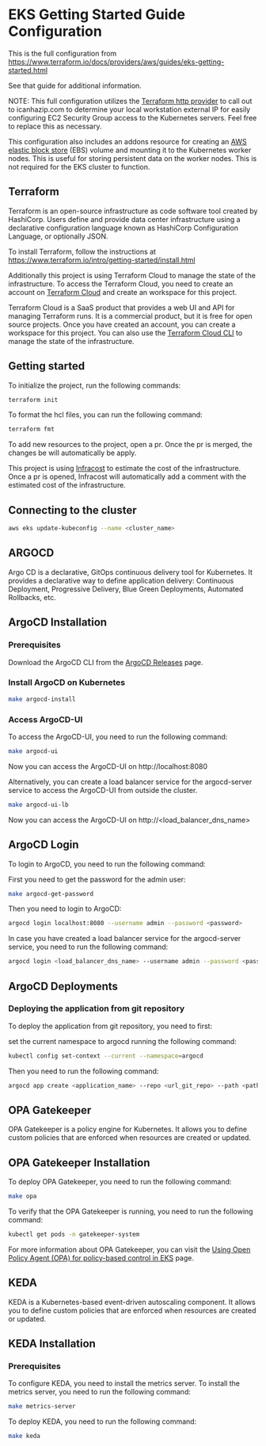 # EKS Getting Started Guide Configuration

This is the full configuration from https://www.terraform.io/docs/providers/aws/guides/eks-getting-started.html

See that guide for additional information.

NOTE: This full configuration utilizes the [Terraform http provider](https://www.terraform.io/docs/providers/http/index.html) to call out to icanhazip.com to determine your local workstation external IP for easily configuring EC2 Security Group access to the Kubernetes servers. Feel free to replace this as necessary.

This configuration also includes an addons resource for creating an [AWS elastic block store](https://aws.amazon.com/ebs/) (EBS) volume and mounting it to the Kubernetes worker nodes. This is useful for storing persistent data on the worker nodes. This is not required for the EKS cluster to function.
## Terraform

Terraform is an open-source infrastructure as code software tool created by HashiCorp. Users define and provide data center infrastructure using a declarative configuration language known as HashiCorp Configuration Language, or optionally JSON.

To install Terraform, follow the instructions at https://www.terraform.io/intro/getting-started/install.html

Additionally this project is using Terraform Cloud to manage the state of the infrastructure. To access the Terraform Cloud, you need to create an account on [Terraform Cloud](https://app.terraform.io/signup/account) and create an workspace for this project.

Terraform Cloud is a SaaS product that provides a web UI and API for managing Terraform runs. It is a commercial product, but it is free for open source projects. Once you have created an account, you can create a workspace for this project. You can also use the [Terraform Cloud CLI](https://www.terraform.io/docs/cloud/run/cli.html) to manage the state of the infrastructure.

## Getting started

To initialize the project, run the following commands:

```bash
terraform init
```

To format the hcl files, you can run the following command:

```bash
terraform fmt
```

To add new resources to the project, open a pr. Once the pr is merged, the changes be will automatically be apply.

This project is using [Infracost](https://www.infracost.io/) to estimate the cost of the infrastructure. Once a pr is opened, Infracost will automatically add a comment with the estimated cost of the infrastructure.

## Connecting to the cluster

```bash
aws eks update-kubeconfig --name <cluster_name>
```

## ARGOCD

Argo CD is a declarative, GitOps continuous delivery tool for Kubernetes. It provides a declarative way to define application delivery: Continuous Deployment, Progressive Delivery, Blue Green Deployments, Automated Rollbacks, etc.

## ArgoCD Installation

### Prerequisites

Download the ArgoCD CLI from the [ArgoCD Releases](https://argo-cd.readthedocs.io/en/stable/cli_installation/) page.

### Install ArgoCD on Kubernetes

```bash
make argocd-install
```

### Access ArgoCD-UI

To access the ArgoCD-UI, you need to run the following command:

```bash
make argocd-ui
```

Now you can access the ArgoCD-UI on http://localhost:8080

Alternatively, you can create a load balancer service for the argocd-server service to access the ArgoCD-UI from outside the cluster.

```bash
make argocd-ui-lb
```

Now you can access the ArgoCD-UI on http://<load_balancer_dns_name>

## ArgoCD Login

To login to ArgoCD, you need to run the following command:

First you need to get the password for the admin user:

```bash
make argocd-get-password
```

Then you need to login to ArgoCD:

```bash
argocd login localhost:8080 --username admin --password <password>
```

In case you have created a load balancer service for the argocd-server service, you need to run the following command:

```bash
argocd login <load_balancer_dns_name> --username admin --password <password>
```

## ArgoCD Deployments

### Deploying the application from git repository

To deploy the application from git repository, you need to first:

set the current namespace to argocd running the following command: 
```bash
kubectl config set-context --current --namespace=argocd
```

Then you need to run the following command:

```bash
argocd app create <application_name> --repo <url_git_repo> --path <path> --dest-server https://kubernetes.default.svc --dest-namespace default --sync-policy automated
```

## OPA Gatekeeper

OPA Gatekeeper is a policy engine for Kubernetes. It allows you to define custom policies that are enforced when resources are created or updated.

## OPA Gatekeeper Installation

To deploy OPA Gatekeeper, you need to run the following command:

```bash
make opa
```

To verify that the OPA Gatekeeper is running, you need to run the following command:

```bash
kubectl get pods -n gatekeeper-system
```

For more information about OPA Gatekeeper, you can visit the [Using Open Policy Agent (OPA) for policy-based control in EKS](https://www.eksworkshop.com/intermediate/310_opa_gatekeeper) page.

## KEDA

KEDA is a Kubernetes-based event-driven autoscaling component. It allows you to define custom policies that are enforced when resources are created or updated.

## KEDA Installation

### Prerequisites
To configure KEDA, you need to install the metrics server. To install the metrics server, you need to run the following command:

```bash
make metrics-server
```

To deploy KEDA, you need to run the following command:

```bash
make keda
```